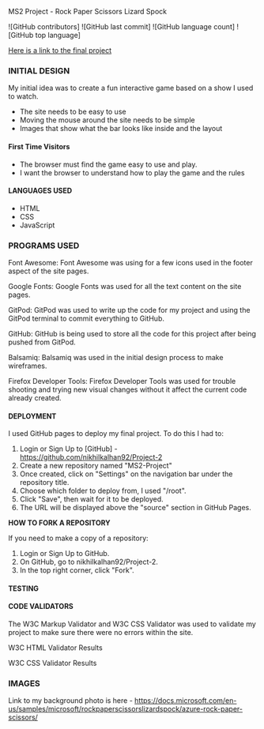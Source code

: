 MS2 Project - Rock Paper Scissors Lizard Spock

![GitHub contributors]
![GitHub last commit]
![GitHub language count]
![GitHub top language]

 [Here is a link to the final project](https://8000-peach-parrot-1ofaj84y.ws-eu16.gitpod.io/#close)

 ### INITIAL DESIGN ###

 My initial idea was to create a fun interactive game based on a show I used to watch.

- The site needs to be easy to use
- Moving the mouse around the site needs to be simple
- Images that show what the bar looks like inside and the layout 

#### First Time Visitors ####
- The browser must find the game easy to use and play.
- I want the browser to understand how to play the game and the rules





#### LANGUAGES USED ####

 
- HTML 
- CSS  
- JavaScript 

### PROGRAMS USED ###
Font Awesome:
Font Awesome was using for a few icons used in the footer aspect of the site pages.

Google Fonts:
Google Fonts was used for all the text content on the site pages.

GitPod:
GitPod was used to write up the code for my project and using the GitPod terminal to commit everything to GitHub.

GitHub:
GitHub is being used to store all the code for this project after being pushed from GitPod.

Balsamiq:
Balsamiq was used in the initial design process to make wireframes.

Firefox Developer Tools:
Firefox Developer Tools was used for trouble shooting and trying new visual changes without it affect the current code already created.

#### DEPLOYMENT ####

I used GitHub pages to deploy my final project. To do this I had to:
1. Login or Sign Up to [GitHub] - https://github.com/nikhilkalhan92/Project-2
2. Create a new repository named "MS2-Project"
3. Once created, click on "Settings" on the navigation bar under the repository title.
4. Choose which folder to deploy from, I used "/root".
5. Click "Save", then wait for it to be deployed. 
6. The URL will be displayed above the "source" section in GitHub Pages.

**HOW TO FORK A REPOSITORY**

If you need to make a copy of a repository:

1. Login or Sign Up to GitHub.
2. On GitHub, go to nikhilkalhan92/Project-2.
3. In the top right corner, click "Fork".

#### TESTING ####
#### CODE VALIDATORS ####

The W3C Markup Validator and W3C CSS Validator was used to validate my project to make sure there were no errors within the site.

W3C HTML Validator Results

W3C CSS Validator Results

### IMAGES ###

Link to my background photo is here - https://docs.microsoft.com/en-us/samples/microsoft/rockpaperscissorslizardspock/azure-rock-paper-scissors/




